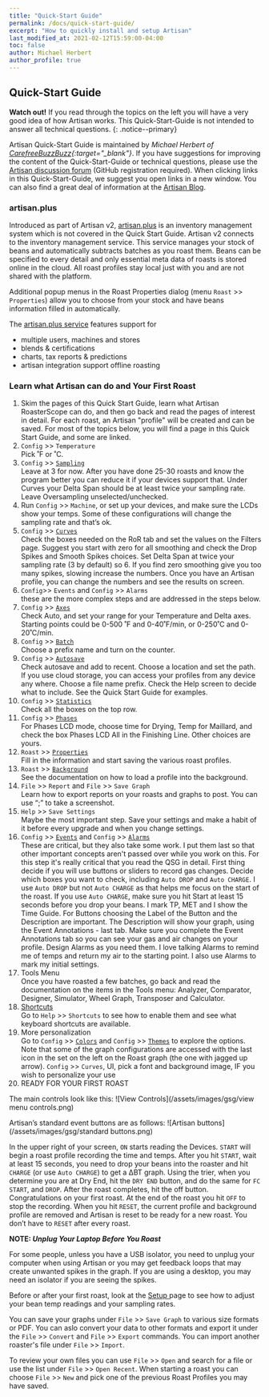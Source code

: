 ```yaml
---
title: "Quick-Start Guide"
permalink: /docs/quick-start-guide/
excerpt: "How to quickly install and setup Artisan"
last_modified_at: 2021-02-12T15:59:00-04:00
toc: false
author: Michael Herbert
author_profile: true
---
```


## Quick-Start Guide

**Watch out!** 
If you read through the topics on the left you will have a very good idea of how Artisan works.  This Quick-Start-Guide is not intended to answer all technical questions.
{: .notice--primary}

Artisan Quick-Start Guide is maintained by *Michael Herbert of [CarefreeBuzzBuzz](https://www.carefreebuzzbuzz.com/){:target="_blank"}*. If you have suggestions for improving the content of the Quick-Start-Guide or technical questions, please use the [Artisan discussion forum](https://github.com/artisan-roaster-scope/artisan/discussions) (GitHub registration required).  When clicking links in this Quick-Start-Guide, we suggest you open links in a new window.  You can also find a great deal of information at the [Artisan Blog](https://artisan-roasterscope.blogspot.com/).




### artisan.plus

Introduced as part of Artisan v2, [artisan.plus](https://artisan.plus/en/) is an inventory management system which is not covered in the Quick Start Guide. Artisan v2 connects to the inventory management service. This service manages your stock of beans and automatically subtracts batches as you roast them. Beans can be specified to every detail and only essential meta data of roasts is stored online in the cloud. All roast profiles stay local just with you and are not shared with the platform.

Additional popup menus in the Roast Properties dialog (menu `Roast` >> `Properties`) allow you to choose from your stock and have beans information filled in automatically.

The [artisan.plus service](https://artisan.plus/en/) features support for

- multiple users, machines and stores
- blends & certifications
- charts, tax reports & predictions
- artisan integration support offline roasting



### Learn what Artisan can do and Your First Roast 

1.	Skim the pages of this Quick Start Guide, learn what Artisan RoasterScope can do, and then go back and read the pages of interest in detail. For each roast, an Artisan "profile" will be created and can be saved.  For most of the topics below, you will find a page in this Quick Start Guide, and some are linked.  
2.	`Config` >> `Temperature`  
Pick ˚F or ˚C.
3.	`Config` >> [`Sampling`](https://artisan-scope.org/docs/sampling/)  
Leave at 3 for now. After you have done 25-30 roasts and know the program better you can reduce it if your devices support that. Under Curves your Delta Span should be at least twice your sampling rate.  Leave Oversampling unselected/unchecked.
4.	Run `Config` >> `Machine`, or set up your devices, and make sure the LCDs show your temps.  Some of these configurations will change the sampling rate and that’s ok.  
5.	`Config` >> [`Curves`](https://artisan-scope.org/docs/curves/)   
Check the boxes needed on the RoR tab and set the values on the Filters page. Suggest you start with zero for all smoothing and check the Drop Spikes and Smooth Spikes choices. Set Delta Span at twice your sampling rate (3 by default) so 6.  If you find zero smoothing give you too many spikes, slowing increase the numbers.  Once you have an Artisan profile, you can change the numbers and see the results on screen.  
6.	`Config`>> `Events` and `Config` >> `Alarms`  
these are the more complex steps and are addressed in the steps below.  
7.	`Config` >> [`Axes`](https://artisan-scope.org/docs/axes/)  
Check Auto, and set your range for your Temperature and Delta axes. Starting points could be 0-500 ˚F and 0-40˚F/min, or 0-250˚C and 0-20˚C/min.
8.	`Config` >> [`Batch`](https://artisan-scope.org/docs/batches/)  
Choose a prefix name and turn on the counter. 
9.	`Config` >> [`Autosave`](https://artisan-scope.org/docs/autosave/)  
Check autosave and add to recent. Choose a location and set the path.   If you use cloud storage, you can access your profiles from any device any where.  Choose a file name prefix. Check the Help screen to decide what to include. See the Quick Start Guide for examples.
10.	`Config` >> [`Statistics`](https://artisan-scope.org/docs/statistics/)  
Check all the boxes on the top row.
11.	`Config` >> [`Phases`](https://artisan-scope.org/docs/phases/)  
For Phases LCD mode, choose time for Drying, Temp for Maillard, and check the box Phases LCD All in the Finishing Line. Other choices are yours.
12.	`Roast` >> [`Properties`](https://artisan-scope.org/docs/properties/)  
Fill in the information and start saving the various roast profiles.
13.	`Roast` >> [`Background`](https://artisan-scope.org/docs/background/)  
See the documentation on how to load a profile into the background.
14.	`File` >> `Report` and `File` >> `Save Graph`  
Learn how to export reports on your roasts and graphs to post. You can use “;” to take a screenshot.  
15. `Help` >> `Save Settings`  
Maybe the most important step. Save your settings and make a habit of it before every upgrade and when you change settings.  
16.	`Config` >> [`Events`](https://artisan-scope.org/docs/events/) and `Config` >> [`Alarms`](https://artisan-scope.org/docs/alarms/)  
These are critical, but they also take some work. I put them last so that other important concepts aren't passed over while you work on this. For this step it's really critical that you read the QSG in detail. First thing decide if you will use buttons or sliders to record gas changes. Decide which boxes you want to check, including `Auto DROP` and `Auto CHARGE`. I use `Auto DROP` but not `Auto CHARGE` as that helps me focus on the start of the roast. If you use `Auto CHARGE`, make sure you hit Start at least 15 seconds before you drop your beans.  I mark TP, MET and I show the Time Guide. For Buttons choosing the Label of the Button and the Description are important. The Description will show your graph, using the Event Annotations - last tab. Make sure you complete the Event Annotations tab so you can see your gas and air changes on your profile. Design Alarms as you need them. I love talking Alarms to remind me of temps and return my air to the starting point. I also use Alarms to mark my initial settings.
17.	 Tools Menu  
Once you have roasted a few batches, go back and read the documentation on the items in the Tools menu: Analyzer, Comparator, Designer, Simulator, Wheel Graph, Transposer and Calculator.
18.	[Shortcuts](https://artisan-scope.org/docs/shortcuts/)  
Go to `Help` >> `Shortcuts` to see how to enable them and see what keyboard shortcuts are available.  
19.	More personalization  
Go to `Config` >> [`Colors`](https://artisan-scope.org/docs/colors/) and `Config` >> [`Themes`](https://artisan-scope.org/docs/themes/) to explore the options.  Note that some of the graph configurations are accessed with the last icon in the set on the left on the Roast graph (the one with jagged up arrow).  `Config` >> `Curves`, UI, pick a font and background image, IF you wish to personalize your use
20.	READY FOR YOUR FIRST ROAST

The main controls look like this:
![View Controls](/assets/images/gsg/view menu controls.png)

Artisan’s standard event buttons are as follows:
![Artisan buttons](/assets/images/gsg/standard buttons.png)

In the upper right of your screen, `ON` starts reading the Devices.  `START` will begin a roast profile recording  the time and temps.  After you hit `START`, wait at least 15 seconds, you need to drop your beans into the roaster and hit `CHARGE` (or use `Auto CHARGE`) to get a ∆BT graph.  Using the trier, when you determine you are at Dry End, hit the `DRY END` button, and do the same for `FC START`, and `DROP`.  After the roast completes, hit the off button.  Congratulations on your first roast.  At the end of the roast you hit `OFF` to stop the recording. When you hit `RESET`, the current profile and background profile are removed and Artisan is reset to be ready for a new roast.  You don’t have to `RESET` after every roast. 

**NOTE:
*Unplug Your Laptop Before You Roast***

For some people, unless you have a USB isolator, you need to unplug your computer when using Artisan or you may get feedback loops that may create unwanted spikes in the graph.  If you are using a desktop, you may need an isolator if you are seeing the spikes.  

Before or after your first roast, look at the [Setup ](https://artisan-scope.org/docs/setup/) page to see how to adjust your bean temp readings and your sampling rates.

You can save your graphs under `File` >> `Save Graph` to various size formats or PDF.  You can aslo convert your data to other formats and export it under the `File` >> `Convert` and `File` >> `Export` commands.  You can import another roaster's file under `File` >> `Import`.  

To review your own files you can use `File` >> `Open` and search for a file or use the list under `File` >> `Open Recent`.  When starting a roast you can choose `File` >> `New` and pick one of the previous Roast Profiles you may have saved.  
